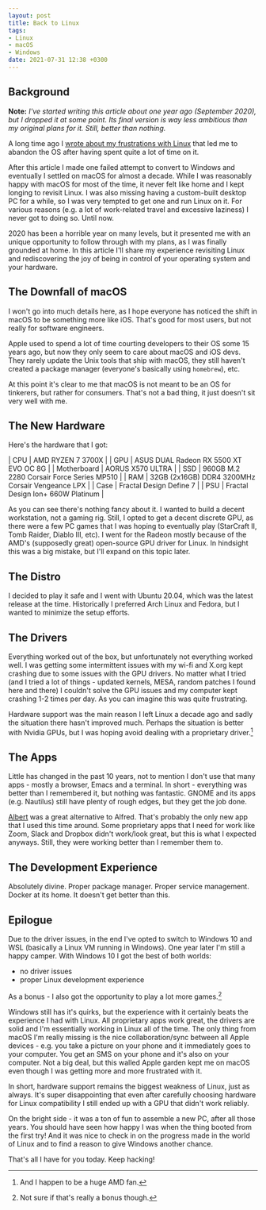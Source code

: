 ```yaml
---
layout: post
title: Back to Linux
tags:
- Linux
- macOS
- Windows
date: 2021-07-31 12:38 +0300
---
```

## Background

**Note:** _I've started writing this article about one year ago (September 2020), but I dropped it at some point.
Its final version is way less ambitious than my original plans for it. Still, better than nothing._

A long time ago I [wrote about my frustrations with Linux](https://batsov.com/articles/2011/06/11/linux-desktop-experience-killing-linux-on-the-desktop/) that led me to
abandon the OS after having spent quite a lot of time on it.

After this article I made one failed attempt to convert to Windows and eventually
I settled on macOS for almost a decade. While I was reasonably happy with macOS
for most of the time, it never felt like home and I kept longing to revisit Linux.
I was also missing having a custom-built desktop PC for a while, so I was very
tempted to get one and run Linux on it. For various reasons (e.g. a lot of work-related
travel and excessive laziness) I never got to doing so. Until now.

2020 has been a horrible year on many levels, but it presented me with an unique opportunity
to follow through with my plans, as I was finally grounded at home. In this article I'll
share my experience revisiting Linux and rediscovering the joy of being in control of your
operating system and your hardware.

## The Downfall of macOS

I won't go into much details here, as I hope everyone has noticed the shift in macOS to be
something more like iOS. That's good for most users, but not really for software engineers.

Apple used to spend a lot of time courting developers to their OS some 15 years ago, but now they
only seem to care about macOS and iOS devs. They rarely update the Unix tools that ship with macOS,
they still haven't created a package manager (everyone's basically using `homebrew`), etc.

At this point it's clear to me that macOS is not meant to be an OS for tinkerers, but rather for consumers.
That's not a bad thing, it just doesn't sit very well with me.

## The New Hardware

Here's the hardware that I got:

| CPU | AMD RYZEN 7 3700X |
| GPU | ASUS DUAL Radeon RX 5500 XT EVO OC 8G |
| Motherboard | AORUS X570 ULTRA |
| SSD | 960GB M.2 2280 Corsair Force Series MP510 |
| RAM | 32GB (2x16GB) DDR4 3200MHz Corsair Vengeance LPX |
| Case | Fractal Design Define 7 |
| PSU | Fractal Design Ion+ 660W Platinum |

As you can see there's nothing fancy about it. I wanted to build a decent
workstation, not a gaming rig. Still, I opted to get a decent discrete GPU, as
there were a few PC games that I was hoping to eventually play (StarCraft II,
Tomb Raider, Diablo III, etc). I went for the Radeon mostly because of the AMD's
(supposedly great) open-source GPU driver for Linux. In hindsight this was a big mistake, but I'll
expand on this topic later.

## The Distro

I decided to play it safe and I went with Ubuntu 20.04, which was the latest release at the time.
Historically I preferred Arch Linux and Fedora, but I wanted to minimize the setup efforts.

## The Drivers

Everything worked out of the box, but unfortunately not everything worked
well. I was getting some intermittent issues with my wi-fi and X.org kept
crashing due to some issues with the GPU drivers. No matter what I tried (and I
tried a lot of things - updated kernels, MESA, random patches I found here and
there) I couldn't solve the GPU issues and my computer kept crashing 1-2 times
per day. As you can imagine this was quite frustrating.

Hardware support was the main reason I left Linux a decade ago and sadly the situation there
hasn't improved much. Perhaps the situation is better with Nvidia GPUs, but I was hoping
avoid dealing with a proprietary driver.[^1]

## The Apps

Little has changed in the past 10 years, not to mention I don't use that many apps - mostly a browser, Emacs and a terminal.
In short - everything was better than I remembered it, but nothing was fantastic. GNOME and its apps (e.g. Nautilus) still have plenty of rough edges, but they get the job done.

[Albert](https://github.com/albertlauncher/albert) was a great alternative to Alfred. That's probably the only new app that I used this time around.
Some proprietary apps that I need for work like Zoom, Slack and Dropbox didn't work/look great, but this is what I expected anyways. Still,
they were working better than I remember them to.

## The Development Experience

Absolutely divine. Proper package manager. Proper service management. Docker at its home. It doesn't get better than this.

## Epilogue

Due to the driver issues, in the end I've opted to switch to Windows 10 and WSL
(basically a Linux VM running in Windows). One year later I'm still a happy
camper.  With Windows 10 I got the best of both worlds:

- no driver issues
- proper Linux development experience

As a bonus - I also got the opportunity to play a lot more games.[^2]

Windows still has it's quirks, but the experience with it certainly beats the experience I had with Linux. All proprietary
apps work great, the drivers are solid and I'm essentially working in Linux all of the time. The only thing from macOS I'm really
missing is the nice collaboration/sync between all Apple devices - e.g. you take a picture on your phone and it immediately goes to your
computer. You get an SMS on your phone and it's also on your computer. Not a big deal, but this walled Apple garden kept me on macOS
even though I was getting more and more frustrated with it.

In short, hardware support remains the biggest weakness of Linux, just as always. It's super disappointing that even
after carefully choosing hardware for Linux compatibility I still ended up with a GPU that didn't work reliably.

On the bright side - it was a ton of fun to assemble a new PC, after all those years. You should have seen how happy I was when the thing booted
from the first try! And it was nice to check in on the progress made in the world of Linux and to find a reason to give Windows another chance.

That's all I have for you today. Keep hacking!

[^1]: And I happen to be a huge AMD fan.
[^2]: Not sure if that's really a bonus though.
